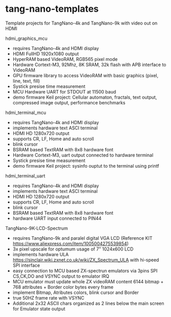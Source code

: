 # tang-nano-templates
Template projects for TangNano-4k and TangNano-9k with video out on HDMI

hdmi_graphics_mcu
- requires TangNano-4k and HDMI display
- HDMI FullHD 1920x1080 output
- HyperRAM based VideoRAM, RGB565 pixel mode
- Hardware Cortext-M3, 92Mhz, 8K SRAM, 32k flash with APB interface to VideoRAM
- GPU firmware library to access VideoRAM with basic graphics (pixel, line, text, fill)
- Systick presise time measurement
- MCU Hardware UART for STDOUT at 11500 baud
- demo firmware Keil project: Cellular automaton, fractals, text output, compressed image output, performance benchmarks

hdmi_terminal_mcu
- requires TangNano-4k and HDMI display
- implements hardware text ASCI terminal
- HDMI HD 1280x720 output
- supports CR, LF, Home and auto scroll
- blink cursor
- BSRAM based TextRAM with 8x8 hardware font
- Hardware Cortext-M3, uart output connected to hardware terminal
- Systick presise time measurement
- demo firmware Keil project: sysinfo ouptut to the terminal using printf

hdmi_terminal_uart
- requires TangNano-4k and HDMI display
- implements hardware text ASCI terminal
- HDMI HD 1280x720 output
- supports CR, LF, Home and auto scroll
- blink cursor
- BSRAM based TextRAM with 8x8 hardware font
- hardware UART input connected to PIN44

TangNano-9K-LCD-Spectrum
- requires TangNano-9k and paralel digital VGA LCD (Reference KIT https://www.aliexpress.com/item/1005004275539854)
- 3x pixel upscale for optumum usage of 7" 1024x600 LCD
- implements hardware ULA https://sinclair.wiki.zxnet.co.uk/wiki/ZX_Spectrum_ULA with hi-speed SPI interface
- easy connection to MCU based ZX-spectrun emulators via 3pins SPI CS,CK,DO and VSYNC output to emulator IRQ
- MCU emulator must update whole ZX videoRAM content 6144 bitmap + 768 attributes + Border color bytes every frame
- implement Bitmap, Atributes colors, blink cursor and Border
- true 50HZ frame rate with VSYNC
- Additional 2x32 ASCII chars organized as 2 lines below the main screen for Emulator state output

